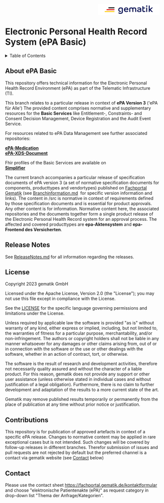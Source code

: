 <img align="right" width="200" height="37" src="images/Gematik_Logo_Flag_With_Background.png"/> <br/>
  
# Electronic Personal Health Record System (ePA Basic)

<details>
  <summary>Table of Contents</summary>
  <ol>
    <li><a href="#about-epa-basic">About ePA Basic </a></li>
    <li><a href="#release-notes">Release Notes</a></li>
    <li><a href="#license">License</a></li>
    <li><a href="#contributions">Contributions</a></li>
    <li><a href="#contact">Contact</a></li>
  </ol>
</details>

## About ePA Basic
This repository offers technical information for the Electronic Personal Health Record Environment (ePA) as part of the Telematic Infrastructure (TI).

This branch relates to a particular release in context of **ePA Version 3** ('ePA für Alle') 
The provided content comprises normative and supplementary resources for the **Basic Services** like Entitlement-, Constraints- and Consent Decision Management, Device Registration and the Audit Event Service.

For resources related to ePA Data Management see further associated repositories:

[**ePA-Medication**](https://github.com/gematik/epa-medication/tree/ePA-3.0)</br>
[**ePA-XDS-Document**](https://github.com/gematik/epa-xds-document/tree/ePA-3.0)

Fhir profiles of the Basic Services are available on</br>
[**Simplifier**](https://simplifier.net/epa)

The current branch accompanies a particular release of specification documents of ePA version 3 (a set of normative specification documents for components, producttypes and vendortypes) published on [Fachportal Gematik](https://fachportal.gematik.de/) (see [Branchinformation.md](./Branchinformation.md)  for specific version information and links).
The content in /src is normative in context of requirements defined by those specification documents and is essential for product approvals. Any other content is for information. Normative content here, the associated repositories and the documents together form a single product release of the Electronic Personal Health Record system for an approval process.
The affected and covered producttypes are **epa-Aktensystem** and **epa-Frontend des Versicherten**. 

## Release Notes
See [ReleaseNotes.md](./ReleaseNotes.md) for all information regarding the releases.

## License
 
Copyright 2023 gematik GmbH
 
Licensed under the Apache License, Version 2.0 (the "License"); you may not use this file except in compliance with the License.
 
See the [LICENSE](./LICENSE) for the specific language governing permissions and limitations under the License.
 
Unless required by applicable law the software is provided "as is" without warranty of any kind, either express or implied, including, but not limited to, the warranties of fitness for a particular purpose, merchantability, and/or non-infringement. The authors or copyright holders shall not be liable in any manner whatsoever for any damages or other claims arising from, out of or in connection with the software or the use or other dealings with the software, whether in an action of contract, tort, or otherwise.
 
The software is the result of research and development activities, therefore not necessarily quality assured and without the character of a liable product. For this reason, gematik does not provide any support or other user assistance (unless otherwise stated in individual cases and without justification of a legal obligation). Furthermore, there is no claim to further development and adaptation of the results to a more current state of the art.
 
Gematik may remove published results temporarily or permanently from the place of publication at any time without prior notice or justification.


## Contributions

This repository is for publication of approved artefacts in context of a specific ePA release. Changes to normative content may be applied in rare exceptional cases but is not intended. Such changes will be covered by follow-up releases in different branches.
Therefor submission of issues and pull requests are not rejected by default but the preferred channel is a contact via gematik website (see <a href="#contact">Contact</a> below) 

## Contact

Please use the contact sheet https://fachportal.gematik.de/kontaktformular and choose "elektronische Patientenakte (ePA)" as request category in drop-down list "Thema der Anfrage/Kategorien".

